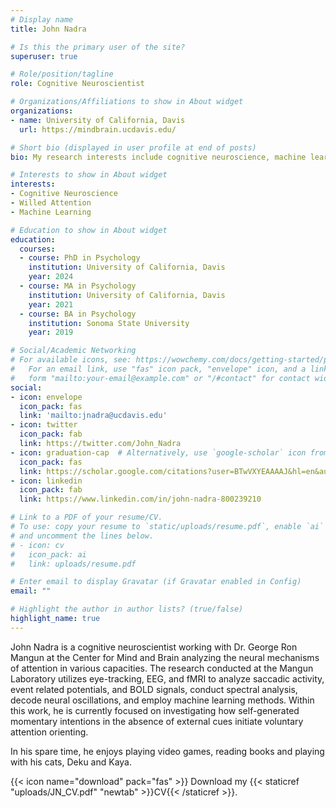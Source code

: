 ```yaml
---
# Display name
title: John Nadra

# Is this the primary user of the site?
superuser: true

# Role/position/tagline
role: Cognitive Neuroscientist

# Organizations/Affiliations to show in About widget
organizations:
- name: University of California, Davis
  url: https://mindbrain.ucdavis.edu/

# Short bio (displayed in user profile at end of posts)
bio: My research interests include cognitive neuroscience, machine learning and data science.

# Interests to show in About widget
interests:
- Cognitive Neuroscience
- Willed Attention
- Machine Learning

# Education to show in About widget
education:
  courses:
  - course: PhD in Psychology
    institution: University of California, Davis
    year: 2024
  - course: MA in Psychology
    institution: University of California, Davis
    year: 2021
  - course: BA in Psychology
    institution: Sonoma State University
    year: 2019

# Social/Academic Networking
# For available icons, see: https://wowchemy.com/docs/getting-started/page-builder/#icons
#   For an email link, use "fas" icon pack, "envelope" icon, and a link in the
#   form "mailto:your-email@example.com" or "/#contact" for contact widget.
social:
- icon: envelope
  icon_pack: fas
  link: 'mailto:jnadra@ucdavis.edu'
- icon: twitter
  icon_pack: fab
  link: https://twitter.com/John_Nadra
- icon: graduation-cap  # Alternatively, use `google-scholar` icon from `ai` icon pack
  icon_pack: fas
  link: https://scholar.google.com/citations?user=BTwVXYEAAAAJ&hl=en&authuser=1
- icon: linkedin
  icon_pack: fab
  link: https://www.linkedin.com/in/john-nadra-800239210

# Link to a PDF of your resume/CV.
# To use: copy your resume to `static/uploads/resume.pdf`, enable `ai` icons in `params.toml`, 
# and uncomment the lines below.
# - icon: cv
#   icon_pack: ai
#   link: uploads/resume.pdf

# Enter email to display Gravatar (if Gravatar enabled in Config)
email: ""

# Highlight the author in author lists? (true/false)
highlight_name: true
---
```


John Nadra is a cognitive neuroscientist working with Dr. George Ron Mangun at the Center for Mind and Brain analyzing the neural mechanisms of attention in various capacities. The research conducted at the Mangun Laboratory utilizes eye-tracking, EEG, and fMRI to analyze saccadic activity, event related potentials, and BOLD signals, conduct spectral analysis, decode neural oscillations, and employ machine learning methods. Within this work, he is currently focused on investigating how self-generated momentary intentions in the absence of external cues initiate voluntary attention orienting.

In his spare time, he enjoys playing video games, reading books and playing with his cats, Deku and Kaya.

{{< icon name="download" pack="fas" >}} Download my {{< staticref "uploads/JN_CV.pdf" "newtab" >}}CV{{< /staticref >}}.

